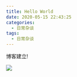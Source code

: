 ```yaml
---
title: Hello World
date: 2020-05-15 22:43:25
categories:
  - 日常杂谈
tags:
  - 日常杂谈
---
```


博客建立!

![](https://img-1251985644.file.myqcloud.com/img/20200515224451.jpg)
